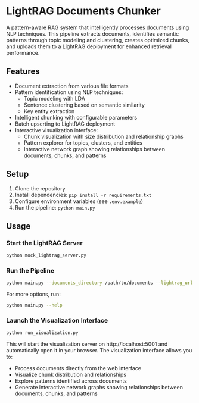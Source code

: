 # LightRAG Documents Chunker

A pattern-aware RAG system that intelligently processes documents using NLP techniques. This pipeline extracts documents, identifies semantic patterns through topic modeling and clustering, creates optimized chunks, and uploads them to a LightRAG deployment for enhanced retrieval performance.

## Features

- Document extraction from various file formats
- Pattern identification using NLP techniques:
  - Topic modeling with LDA
  - Sentence clustering based on semantic similarity
  - Key entity extraction
- Intelligent chunking with configurable parameters
- Batch upserting to LightRAG deployment
- Interactive visualization interface:
  - Chunk visualization with size distribution and relationship graphs
  - Pattern explorer for topics, clusters, and entities
  - Interactive network graph showing relationships between documents, chunks, and patterns

## Setup

1. Clone the repository
2. Install dependencies: `pip install -r requirements.txt`
3. Configure environment variables (see `.env.example`)
4. Run the pipeline: `python main.py`

## Usage

### Start the LightRAG Server
```bash
python mock_lightrag_server.py
```

### Run the Pipeline
```bash
python main.py --documents_directory /path/to/documents --lightrag_url http://localhost:8000
```

For more options, run:
```bash
python main.py --help
```

### Launch the Visualization Interface
```bash
python run_visualization.py
```

This will start the visualization server on http://localhost:5001 and automatically open it in your browser. The visualization interface allows you to:

- Process documents directly from the web interface
- Visualize chunk distribution and relationships
- Explore patterns identified across documents
- Generate interactive network graphs showing relationships between documents, chunks, and patterns
